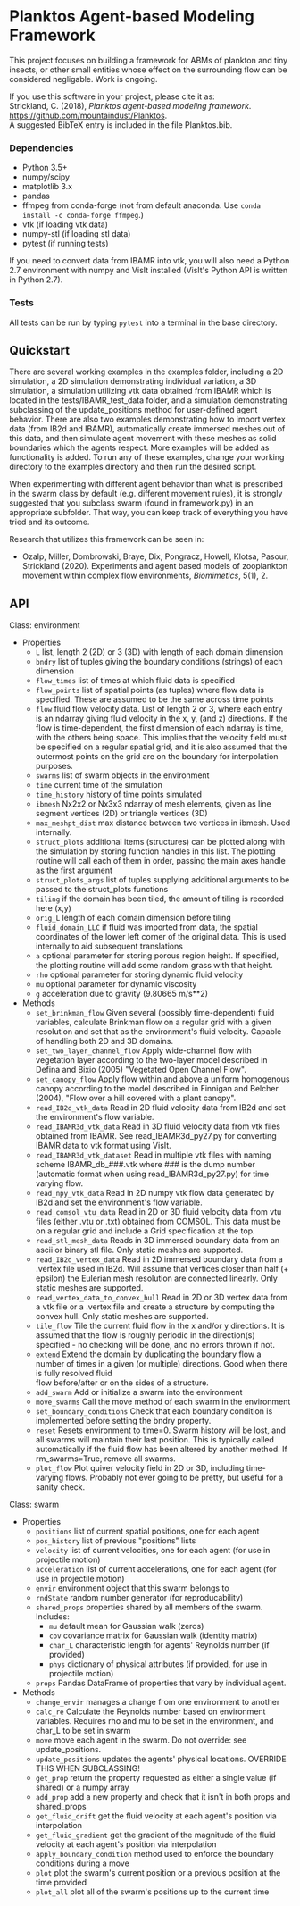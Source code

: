 # Planktos Agent-based Modeling Framework

This project focuses on building a framework for ABMs of plankton and tiny
insects, or other small entities whose effect on the surrounding flow can be
considered negligable. Work is ongoing.

If you use this software in your project, please cite it as:  
Strickland, C. (2018), *Planktos agent-based modeling framework*. https://github.com/mountaindust/Planktos.  
A suggested BibTeX entry is included in the file Planktos.bib.

### Dependencies
- Python 3.5+
- numpy/scipy
- matplotlib 3.x
- pandas
- ffmpeg from conda-forge (not from default anaconda. Use `conda install -c conda-forge ffmpeg`.)
- vtk (if loading vtk data)
- numpy-stl (if loading stl data)
- pytest (if running tests)

If you need to convert data from IBAMR into vtk, you will also need a Python 2.7 environment with numpy and VisIt installed (VisIt's Python API is written in
Python 2.7).

### Tests
All tests can be run by typing `pytest` into a terminal in the base directory.

## Quickstart

There are several working examples in the examples folder, including a 2D simulation, 
a 2D simulation demonstrating individual variation, a 3D simulation, 
a simulation utilizing vtk data obtained from IBAMR which is located in the 
tests/IBAMR_test_data folder, and a simulation demonstrating subclassing of the update_positions method for user-defined agent behavior. There are also two examples demonstrating how to import vertex data (from IB2d and IBAMR), automatically
create immersed meshes out of this data, and then simulate agent movement with these meshes as solid boundaries which the agents respect. More examples will be added as functionality is added. To run any of these examples, change your working directory 
to the examples directory and then run the desired script.

When experimenting with different agent behavior than what is prescribed in the
swarm class by default (e.g. different movement rules), it is strongly suggested 
that you subclass swarm (found in framework.py) in an appropriate subfolder. That 
way, you can keep track of everything you have tried and its outcome. 

Research that utilizes this framework can be seen in:  
- Ozalp, Miller, Dombrowski, Braye, Dix, Pongracz, Howell, Klotsa, Pasour, 
Strickland (2020). Experiments and agent based models of zooplankton movement 
within complex flow environments, *Biomimetics*, 5(1), 2.

## API
Class: environment
   
- Properties
    - `L` list, length 2 (2D) or 3 (3D) with length of each domain dimension
    - `bndry` list of tuples giving the boundary conditions (strings) of each dimension
    - `flow_times` list of times at which fluid data is specified
    - `flow_points` list of spatial points (as tuples) where flow data is specified. These are assumed to be the same across time points
    - `flow` fluid flow velocity data. List of length 2 or 3, where each entry is an ndarray giving fluid velocity in the x, y, (and z) directions. If the flow is time-dependent, the first dimension of each ndarray is time, with the others being space. This implies that the velocity field must be specified on a regular spatial grid, and it is also assumed that the outermost points on the grid are on the boundary for interpolation purposes.
    - `swarms` list of swarm objects in the environment
    - `time` current time of the simulation
    - `time_history` history of time points simulated
    - `ibmesh` Nx2x2 or Nx3x3 ndarray of mesh elements, given as line segment vertices (2D) or triangle vertices (3D)
    - `max_meshpt_dist` max distance between two vertices in ibmesh. Used internally.
    - `struct_plots` additional items (structures) can be plotted along with the simulation by storing function handles in this list. The plotting routine will call each of them in order, passing the main axes handle as the first argument
    - `struct_plots_args` list of tuples supplying additional arguments to be passed to the struct_plots functions
    - `tiling` if the domain has been tiled, the amount of tiling is recorded here (x,y)
    - `orig_L` length of each domain dimension before tiling
    - `fluid_domain_LLC` if fluid was imported from data, the spatial coordinates of the lower left corner of the original data. This is used internally to aid subsequent translations
    - `a` optional parameter for storing porous region height. If specified, the plotting routine will add some random grass with that height.
    - `rho` optional parameter for storing dynamic fluid velocity
    - `mu` optional parameter for dynamic viscosity
    - `g` acceleration due to gravity (9.80665 m/s**2)
- Methods
    - `set_brinkman_flow` Given several (possibly time-dependent) fluid variables, calculate Brinkman flow on a regular grid with a given resolution and set that as the environment's fluid  velocity. Capable of handling both 2D and 3D domains.
    - `set_two_layer_channel_flow` Apply wide-channel flow with vegetation layer according to the two-layer model described in Defina and Bixio (2005) "Vegetated Open Channel Flow".
    - `set_canopy_flow` Apply flow within and above a uniform homogenous canopy according to the model described in Finnigan and Belcher (2004), "Flow over a hill covered with a plant canopy".
    - `read_IB2d_vtk_data` Read in 2D fluid velocity data from IB2d and set the environment's flow variable.
    - `read_IBAMR3d_vtk_data` Read in 3D fluid velocity data from vtk files obtained from IBAMR. See read_IBAMR3d_py27.py for converting IBAMR data to vtk format using VisIt.
    - `read_IBAMR3d_vtk_dataset` Read in multiple vtk files with naming scheme
    IBAMR_db_###.vtk where ### is the dump number (automatic format when using
    read_IBAMR3d_py27.py) for time varying flow.
    - `read_npy_vtk_data` Read in 2D numpy vtk flow data generated by IB2d and set
    the environment's flow variable.
    - `read_comsol_vtu_data` Read in 2D or 3D fluid velocity data from vtu files (either .vtu or .txt) obtained from COMSOL. This data must be on a regular grid and include a Grid specification at the top.
    - `read_stl_mesh_data` Reads in 3D immersed boundary data from an ascii or binary stl file. Only static meshes are supported.
    - `read_IB2d_vertex_data` Read in 2D immersed boundary data from a .vertex file used in IB2d. Will assume that vertices closer than half (+ epsilon) the Eulerian mesh resolution are connected linearly. Only static meshes are supported.
    - `read_vertex_data_to_convex_hull` Read in 2D or 3D vertex data from a vtk file or a .vertex file and create a structure by computing the convex hull. Only static meshes are supported.
    - `tile_flow` Tile the current fluid flow in the x and/or y directions. It is assumed that the flow is roughly periodic in the direction(s) specified - no checking will be done, and no errors thrown if not.
    - `extend` Extend the domain by duplicating the boundary flow a number of times in a given (or multiple) directions. Good when there is fully resolved fluid \
    flow before/after or on the sides of a structure.
    - `add_swarm` Add or initialize a swarm into the environment
    - `move_swarms` Call the move method of each swarm in the environment
    - `set_boundary_conditions` Check that each boundary condition is implemented before setting the bndry property.
    - `reset` Resets environment to time=0. Swarm history will be lost, and all swarms will maintain their last position. This is typically called automatically if the fluid flow has been altered by another method. If rm_swarms=True, remove all swarms.
    - `plot_flow` Plot quiver velocity field in 2D or 3D, including time-varying flows. Probably not ever going to be pretty, but 
    useful for a sanity check.
    
Class: swarm

- Properties
    - `positions` list of current spatial positions, one for each agent
    - `pos_history` list of previous "positions" lists
    - `velocity` list of current velocities, one for each agent (for use in
    projectile motion)
    - `acceleration` list of current accelerations, one for each agent (for use
    in projectile motion)
    - `envir` environment object that this swarm belongs to
    - `rndState` random number generator (for reproducability)
    - `shared_props` properties shared by all members of the swarm. Includes:
        - `mu` default mean for Gaussian walk (zeros)
        - `cov` covariance matrix for Gaussian walk (identity matrix)
        - `char_L` characteristic length for agents' Reynolds number (if provided)
        - `phys` dictionary of physical attributes (if provided, for use in projectile motion)
    - `props` Pandas DataFrame of properties that vary by individual agent.
- Methods
    - `change_envir` manages a change from one environment to another
    - `calc_re` Calculate the Reynolds number based on environment variables.
    Requires rho and mu to be set in the environment, and char_L to be set in swarm
    - `move` move each agent in the swarm. Do not override: see update_positions.
    - `update_positions` updates the agents' physical locations. OVERRIDE THIS WHEN SUBCLASSING!
    - `get_prop` return the property requested as either a single value (if shared) or a numpy array
    - `add_prop` add a new property and check that it isn't in both props and shared_props
    - `get_fluid_drift` get the fluid velocity at each agent's position via interpolation
    - `get_fluid_gradient` get the gradient of the magnitude of the fluid velocity
    at each agent's position via interpolation
    - `apply_boundary_condition` method used to enforce the boundary conditions during a move
    - `plot` plot the swarm's current position or a previous position at the time provided
    - `plot_all` plot all of the swarm's positions up to the current time

